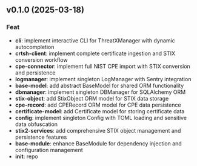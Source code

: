 ## v0.1.0 (2025-03-18)

### Feat

- **cli**: implement interactive CLI for ThreatXManager with dynamic autocompletion
- **crtsh-client**: implement complete certificate ingestion and STIX conversion workflow
- **cpe-connector**: implement full NIST CPE import with STIX conversion and persistence
- **logmanager**: implement singleton LogManager with Sentry integration
- **base-model**: add abstract BaseModel for shared ORM functionality
- **dbmanager**: implement singleton DBManager for SQLAlchemy ORM
- **stix-object**: add StixObject ORM model for STIX data storage
- **cpe-record**: add CPERecord ORM model for CPE data persistence
- **certificate-model**: add Certificate model for storing certificate data
- **config**: implement singleton Config with TOML loading and sensitive data obfuscation
- **stix2-services**: add comprehensive STIX object management and persistence features
- **base-module**: enhance BaseModule for dependency injection and configuration management
- **init**: repo
